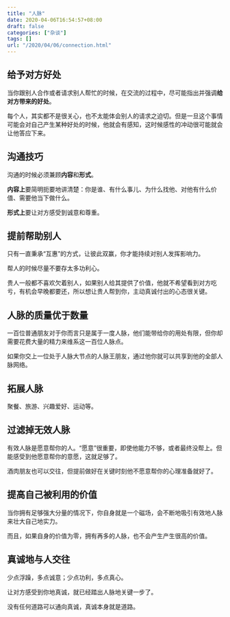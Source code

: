 ```yaml
---
title: "人脉"
date: 2020-04-06T16:54:57+08:00
draft: false
categories: ["杂谈"]
tags: []
url: "/2020/04/06/connection.html"
---
```


## 给予对方好处

当你跟别人合作或者请求别人帮忙的时候，在交流的过程中，尽可能指出并强调**给对方带来的好处**。

每个人，其实都不是很关心，也不太能体会别人的请求之迫切。但是一旦这个事情可能会对自己产生某种好处的时候，他就会有感知，这时候感性的冲动很可能就会让他答应下来。

## 沟通技巧

沟通的时候必须兼顾**内容**和**形式**。

**内容上**要简明扼要地讲清楚：你是谁、有什么事儿、为什么找他、对他有什么价值、需要他当下做什么。

**形式上**要让对方感受到诚意和尊重。

## 提前帮助别人

只有一直秉承“互惠”的方式，让彼此双赢，你才能持续对别人发挥影响力。

帮人的时候尽量不要存太多功利心。

贵人一般都不喜欢欠着别人，如果别人给其提供了价值，他就不希望看到对方吃亏，有机会早晚都要还，所以想让贵人帮到你，主动真诚付出的心态很关键。

## 人脉的质量优于数量

一百位普通朋友对于你而言只是属于一度人脉，他们能带给你的用处有限，但你却需要花费大量的精力来维系这一百位人脉点。

如果你交上一位处于人脉大节点的人脉王朋友，通过他你就可以共享到他的全部人脉网络。

## 拓展人脉

聚餐、旅游、兴趣爱好、运动等。

## 过滤掉无效人脉

有效人脉是愿意帮你的人。“愿意”很重要，即使他能力不够，或者最终没帮上。但能感受到他愿意帮你的意愿，这就足够了。

酒肉朋友也可以交往，但提前做好在关键时刻他不愿意帮你的心理准备就好了。

## 提高自己被利用的价值

当你拥有足够强大分量的情况下，你自身就是一个磁场，会不断地吸引有效地人脉来壮大自己地实力。

而且，如果自身的价值为零，拥有再多的人脉，也不会产生产生很高的价值。

## 真诚地与人交往

少点浮躁，多点诚意；少点功利，多点真心。

让对方感受到你地真诚，就已经踏出人脉地关键一步了。

没有任何道路可以通向真诚，真诚本身就是道路。
